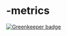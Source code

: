 # -metrics

[![Greenkeeper badge](https://badges.greenkeeper.io/subugoe/metrics-website.svg)](https://greenkeeper.io/)